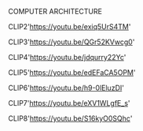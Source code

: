 COMPUTER ARCHITECTURE

CLIP2'https://youtu.be/exiq5UrS4TM'

CLIP3'https://youtu.be/QGr52KVwcg0'

CLIP4'https://youtu.be/jdqurry22Yc'

CLIP5'https://youtu.be/edEFaCA5OPM'

CLIP6'https://youtu.be/h9-0lEluzDI'

CLIP7'https://youtu.be/eXV1WLgfE_s'

CLIP8'https://youtu.be/S16kyO0SQhc'





